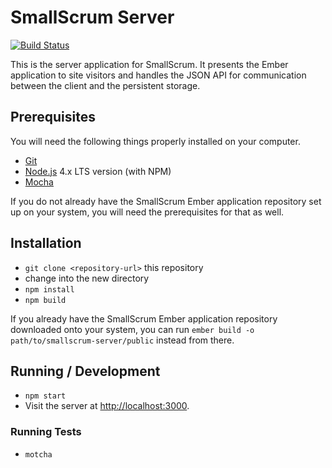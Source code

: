 # SmallScrum Server
[![Build Status](https://travis-ci.com/JoshTumath/smallscrum-server.svg?token=tp7LrsAJ5P39ZTw9qWtB&branch=master)](https://travis-ci.com/JoshTumath/smallscrum-server)

This is the server application for SmallScrum. It presents the Ember application
to site visitors and handles the JSON API for communication between the client
and the persistent storage.

## Prerequisites

You will need the following things properly installed on your computer.

* [Git](http://git-scm.com/)
* [Node.js](http://nodejs.org/) 4.x LTS version (with NPM)
* [Mocha](https://mochajs.org/)

If you do not already have the SmallScrum Ember application repository set up
on your system, you will need the prerequisites for that as well.

## Installation

* `git clone <repository-url>` this repository
* change into the new directory
* `npm install`
* `npm build`

If you already have the SmallScrum Ember application repository downloaded onto
your system, you can run `ember build -o path/to/smallscrum-server/public`
instead from there.

## Running / Development

* `npm start`
* Visit the server at [http://localhost:3000](http://localhost:3000).

### Running Tests

* `motcha`
